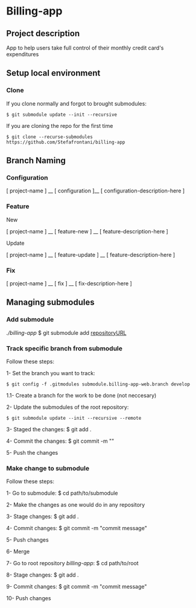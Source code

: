 # Billing-app


## Project description
App to help users take full control of their monthly credit card's expenditures

## Setup local environment

### Clone

If you clone normally and forgot to brought submodules:

    $ git submodule update --init --recursive

If you are cloning the repo for the first time

    $ git clone --recurse-submodules https://github.com/Stefafrontani/billing-app

## Branch Naming

### Configuration

[ project-name ] __ [ configuration  ]__ [ configuration-description-here ]

### Feature

New 

[ project-name ] __ [ feature-new ] __ [ feature-description-here ]

Update

[ project-name ] __ [ feature-update ] __ [ feature-description-here ]

### Fix
[ project-name ] __ [ fix ] __ [ fix-description-here ]

## Managing submodules

### Add submodule

_./billing-app_
$ git submodule add [repositoryURL](http://github.com/stefafrontani/billing-app-web)

### Track specific branch from submodule
Follow these steps:

1- Set the branch you want to track:
    
    $ git config -f .gitmodules submodule.billing-app-web.branch develop
    
1.1- Create a branch for the work to be done (not neccesary)

2- Update the submodules of the root repository:

    $ git submodule update --init --recursive --remote

3- Staged the changes:
    $ git add .

4- Commit the changes:
    $ git commit -m ""

5- Push the changes



### Make change to submodule
Follow these steps:

1- Go to submodule:
    $ cd path/to/submodule

2- Make the changes as one would do in any repository

3- Stage changes:
    $ git add .

4- Commit changes:
    $ git commit -m "commit message"

5- Push changes

6- Merge

7- Go to root repository _billing-app_:
    $ cd path/to/root

8- Stage changes:
    $ git add . 

9- Commit changes:
    $ git commit -m "commit message"

10- Push changes